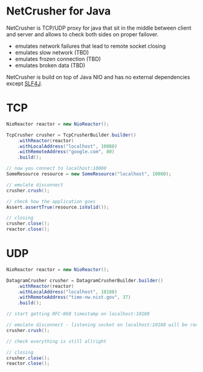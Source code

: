 # NetCrusher for Java

NetCrusher is TCP/UDP proxy for java that sit in the middle between client and server and allows to check both sides on proper failover.

* emulates network failures that lead to remote socket closing
* emulates slow network (TBD)
* emulates frozen connection (TBD)
* emulates broken data (TBD)

NetCrusher is build on top of Java NIO and has no external dependencies except [SLF4J](http://www.slf4j.org/).

# TCP

```java
NioReactor reactor = new NioReactor();

TcpCrusher crusher = TcpCrusherBuilder.builder()
    .withReactor(reactor)
    .withLocalAddress("localhost", 10080)
    .withRemoteAddress("google.com", 80)
    .build();

// now you connect to localhost:10080
SomeResource resource = new SomeResource("localhost", 10080);

// emulate disconnect
crusher.crush();

// check how the application goes
Assert.assertTrue(resource.isValid());

// closing
crusher.close();
reactor.close();
```

# UDP

```java
NioReactor reactor = new NioReactor();

DatagramCrusher crusher = DatagramCrusherBuilder.builder()
    .withReactor(reactor)
    .withLocalAddress("localhost", 10188)
    .withRemoteAddress("time-nw.nist.gov", 37)
    .build();

// start getting RFC-868 timestamp on localhost:10188

// emulate disconnect - listening socket on localhost:10188 will be reopened
crusher.crush();

// check everything is still allright

// closing
crusher.close();
reactor.close();
```

